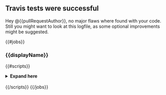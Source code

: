 ## Travis tests were successful
Hey @{{pullRequestAuthor}},
 no major flaws where found with your code. Still you might want to look at this logfile, as some optional improvements might be suggested.

{{#jobs}}
### {{displayName}}
{{#scripts}}
<details>
  <summary>
    <strong>
     Expand here
    </strong>
  </summary>

```
{{&contents}}
```
</details>
<br />
{{/scripts}}
{{/jobs}}

